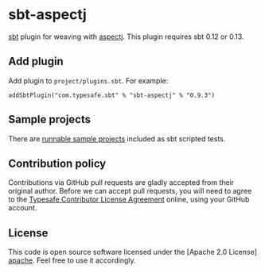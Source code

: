 sbt-aspectj
===========

[sbt] plugin for weaving with [aspectj]. This plugin requires sbt 0.12 or 0.13.


Add plugin
----------

Add plugin to `project/plugins.sbt`. For example:

    addSbtPlugin("com.typesafe.sbt" % "sbt-aspectj" % "0.9.3")


Sample projects
---------------

There are [runnable sample projects][samples] included as sbt scripted tests.


Contribution policy
-------------------

Contributions via GitHub pull requests are gladly accepted from their original
author. Before we can accept pull requests, you will need to agree to the
[Typesafe Contributor License Agreement][cla] online, using your GitHub account.


License
-------

This code is open source software licensed under the [Apache 2.0 License]
[apache]. Feel free to use it accordingly.


[sbt]: https://github.com/harrah/xsbt
[aspectj]: http://www.eclipse.org/aspectj
[samples]: https://github.com/sbt/sbt-aspectj/tree/v0.9.3/src/sbt-test
[cla]: http://www.typesafe.com/contribute/cla
[apache]: http://www.apache.org/licenses/LICENSE-2.0.html
